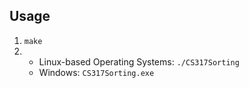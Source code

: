 ## Usage
1. `make`
2. 
    * Linux-based Operating Systems: `./CS317Sorting`
    * Windows: `CS317Sorting.exe`
